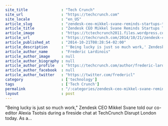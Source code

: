 ```yaml
---
site_title               : "Tech Crunch"
site_url                 : "https://techcrunch.com"
site_locale              : "en_US"
article_slug             : "zendesk-ceo-mikkel-svane-reminds-startups-that-luck-takes-a-lot-of-work"
article_title            : "Zendesk CEO Mikkel Svane Reminds Startups That Luck Takes A Lot Of Work"
article_image            : "https://tctechcrunch2011.files.wordpress.com/2014/10/mikkel-svane-zendesk-5.jpg?w=764&h=400&crop=1"
article_url              : "https://techcrunch.com/2014/10/21/zendesk-ceo-mikkel-svane-reminds-startups-that-luck-takes-a-lot-of-work/"
article_published_at     : "2014-10-21T08:28:54-02:00"
article_description      : "'Being lucky is just so much work,' Zendesk CEO Mikkel Svane told our co-editor Alexia Tsotsis during a fireside chat at TechCrunch Disrupt London today. As a..."
article_author_name      : "Frederic Lardinois"
article_author_image     : null
article_author_biography : null
article_author_profile   : "https://techcrunch.com/author/frederic-lardinois/"
article_author_facebook  : null
article_author_twitter   : "https://twitter.com/fredericl"
category                 : ['technology']
tags                     : ['Tech Crunch']
permalink                : "/:categories/zendesk-ceo-mikkel-svane-reminds-startups-that-luck-takes-a-lot-of-work/"
layout                   : post
---
```


"Being lucky is just so much work," Zendesk CEO Mikkel Svane told our co-editor Alexia Tsotsis during a fireside chat at TechCrunch Disrupt London today. As a...

